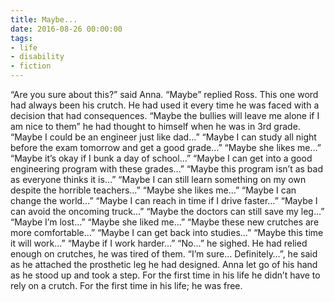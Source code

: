```yaml
---
title: Maybe...
date: 2016-08-26 00:00:00
tags: 
- life
- disability
- fiction
---
```


“Are you sure about this?” said Anna.
“Maybe” replied Ross. This one word had always been his crutch. He had used it every time he was faced with a decision that had consequences.
“Maybe the bullies will leave me alone if I am nice to them” he had thought to himself when he was in 3rd grade.
“Maybe I could be an engineer just like dad…”
“Maybe I can study all night before the exam tomorrow and get a good grade…”
“Maybe she likes me…”
“Maybe it’s okay if I bunk a day of school…”
“Maybe I can get into a good engineering program with these grades…”
“Maybe this program isn’t as bad as everyone thinks it is…”
“Maybe I can still learn something on my own despite the horrible teachers…”
“Maybe she likes me…”
“Maybe I can change the world…”
“Maybe I can reach in time if I drive faster…”
“Maybe I can avoid the oncoming truck…”
“Maybe the doctors can still save my leg…”
“Maybe I’m lost…”
“Maybe she liked me…”
“Maybe these new crutches are more comfortable…”
“Maybe I can get back into studies…”
“Maybe this time it will work…”
“Maybe if I work harder…”
“No…” he sighed. He had relied enough on crutches, he was tired of them.
“I’m sure… Definitely…”, he said as he attached the prosthetic leg he had designed. Anna let go of his hand as he stood up and took a step. For the first time in his life he didn’t have to rely on a crutch. For the first time in his life; he was free.